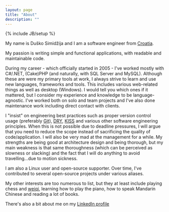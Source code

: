 ```yaml
---
layout: page
title: "About"
description: ""
---
```

{% include JB/setup %}

My name is Du&scaron;ko Simid&zcaron;ija and I am a software engineer from [Croatia][hr].

My passion is writing simple and functional applications, with readable and maintainable code.

During my career - which officially started in 2005 - I've worked mostly with C#/.NET, (Cake)PHP (and naturally, with SQL Server and MySQL). Although these are were my primary tools at work, I always strive to learn and use new languages, frameworks and tools. This includes various web-related things as well as desktop (Windows). I would tell you which ones if it mattered, but I consider my experience and knowledge to be language-agnostic. I've worked both on solo and team projects and I've also done maintenance work including direct contact with clients.

I "insist" on engineering best practices such as proper version control usage (preferably [Git][]), [DRY][], [KISS][] and various other software engineering principles. When this is not possible due to deadline pressures, I will argue that you need to reduce the scope instead of sacrificing the quality of code/application. I will also be very mad at the management for a while. My strengths are being good at architecture design and being thorough, but my main weakness is that same thoroughness (which can be perceived as slowness or slacking) and the fact that I will do anything to avoid travelling...due to motion sickness.

I am also a Linux user and open-source supporter. Over time, I've contributed to several open-source projects under various aliases.

My other interests are too numerous to list, but they at least include playing chess and [weiqi][], learning how to play the piano, how to speak Mandarin Chinese and reading a lot of books.

There's also a bit about me on my [LinkedIn profile][linkedin]

[hr]: http://en.wikipedia.org/wiki/Croatia
[Git]: http://git-scm.com/
[DRY]: http://en.wikipedia.org/wiki/Don%27t_repeat_yourself
[KISS]: http://en.wikipedia.org/wiki/KISS_principle
[weiqi]: http://en.wikipedia.org/wiki/Go_%28game%29
[linkedin]: http://hr.linkedin.com/in/duskosimidzija
